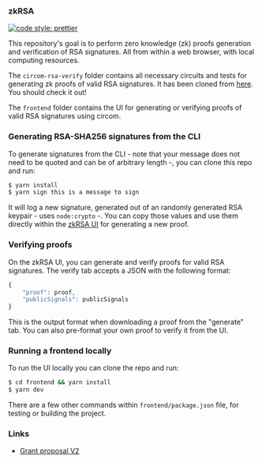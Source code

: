 ### zkRSA

[![code style: prettier](https://img.shields.io/badge/code_style-prettier-ff69b4.svg?style=flat-square)](https://github.com/prettier/prettier)

This repository's goal is to perform zero knowledge (zk) proofs generation and verification of RSA signatures. All from within a web browser, with local computing resources.

The `circom-rsa-verify` folder contains all necessary circuits and tests for generating zk proofs of valid RSA signatures. It has been cloned from [here](https://github.com/zkp-application/circom-rsa-verify). You should check it out!

The `frontend` folder contains the UI for generating or verifying proofs of valid RSA signatures using circom.

### Generating RSA-SHA256 signatures from the CLI

To generate signatures from the CLI - note that your message does not need to be quoted and can be of arbitrary length -, you can clone this repo and run:

```sh
$ yarn install
$ yarn sign this is a message to sign
```

It will log a new signature, generated out of an randomly generated RSA keypair - uses `node:crypto` -. You can copy those values and use them directly within the [zkRSA UI](https://zkrsa.vercel.app/) for generating a new proof.

### Verifying proofs

On the zkRSA UI, you can generate and verify proofs for valid RSA signatures. The verify tab accepts a JSON with the following format:

```js
{
    "proof": proof,
    "publicSignals": publicSignals
}
```

This is the output format when downloading a proof from the "generate" tab. You can also pre-format your own proof to verify it from the UI.

### Running a frontend locally

To run the UI locally you can clone the repo and run:

```sh
$ cd frontend && yarn install
$ yarn dev
```

There are a few other commands within `frontend/package.json` file, for testing or building the project.

### Links

- [Grant proposal V2](https://hackmd.io/DoZPolTRRN-WNYheT7MauA)
